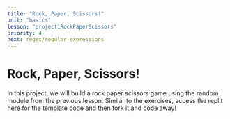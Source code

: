 ```yaml
---
title: "Rock, Paper, Scissors!"
unit: "basics"
lesson: "project1RockPaperScissors"
priority: 4
next: regex/regular-expressions
---
```


# Rock, Paper, Scissors!

In this project, we will build a rock paper scissors game using the random module from the previous lesson. Similar to the exercises, access the replit [here](https://replit.com/@Vennbury/RockPaperScissors) for the template code and then fork it and code away!
